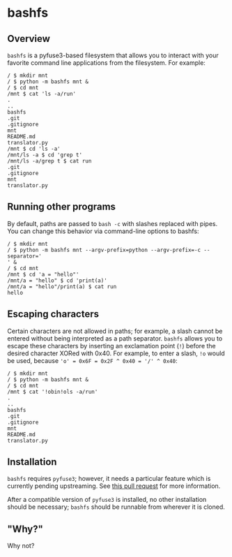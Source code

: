 # bashfs

## Overview

`bashfs` is a pyfuse3-based filesystem that allows you to interact with your favorite command line applications from the filesystem. For example:

``` shell
/ $ mkdir mnt
/ $ python -m bashfs mnt &
/ $ cd mnt
/mnt $ cat 'ls -a/run'
.
..
bashfs
.git
.gitignore
mnt
README.md
translator.py
/mnt $ cd 'ls -a'
/mnt/ls -a $ cd 'grep t'
/mnt/ls -a/grep t $ cat run
.git
.gitignore
mnt
translator.py
```

## Running other programs

By default, paths are passed to `bash -c` with slashes replaced with pipes. You can change this behavior via command-line options to bashfs:

``` shell
/ $ mkdir mnt
/ $ python -m bashfs mnt --argv-prefix=python --argv-prefix=-c --separator='
' &
/ $ cd mnt
/mnt $ cd 'a = "hello"'
/mnt/a = "hello" $ cd 'print(a)'
/mnt/a = "hello"/print(a) $ cat run
hello
```

## Escaping characters

Certain characters are not allowed in paths; for example, a slash cannot be entered without being interpreted as a path separator. `bashfs` allows you to escape these characters by inserting an exclamation point (`!`) before the desired character XORed with 0x40. For example, to enter a slash, `!o` would be used, because `'o' = 0x6F = 0x2F ^ 0x40 = '/' ^ 0x40`:

``` shell
/ $ mkdir mnt
/ $ python -m bashfs mnt &
/ $ cd mnt
/mnt $ cat '!obin!ols -a/run'
.
..
bashfs
.git
.gitignore
mnt
README.md
translator.py
```

## Installation

`bashfs` requires `pyfuse3`; however, it needs a particular feature which is currently pending upstreaming. See [this pull request](https://github.com/libfuse/pyfuse3/pull/17) for more information.

After a compatible version of `pyfuse3` is installed, no other installation should be necessary; `bashfs` should be runnable from wherever it is cloned.

## "Why?"

Why not?
